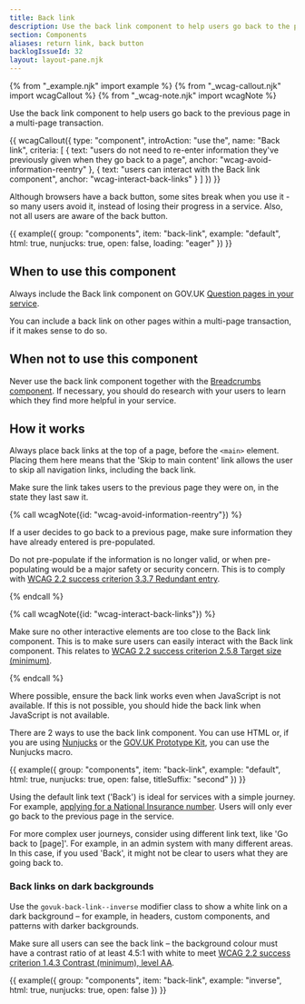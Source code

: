```yaml
---
title: Back link
description: Use the back link component to help users go back to the previous page in a multi-page transaction
section: Components
aliases: return link, back button
backlogIssueId: 32
layout: layout-pane.njk
---
```


{% from "_example.njk" import example %}
{% from "_wcag-callout.njk" import wcagCallout %}
{% from "_wcag-note.njk" import wcagNote %}

Use the back link component to help users go back to the previous page in a multi-page transaction.

{{ wcagCallout({
  type: "component",
  introAction: "use the",
  name: "Back link",
  criteria: [
    {
      text: "users do not need to re-enter information they've previously given when they go back to a page",
      anchor: "wcag-avoid-information-reentry"
    },
    {
      text: "users can interact with the Back link component",
      anchor: "wcag-interact-back-links"
    }
  ]
}) }}

Although browsers have a back button, some sites break when you use it - so many users avoid it, instead of losing their progress in a service. Also, not all users are aware of the back button.

{{ example({ group: "components", item: "back-link", example: "default", html: true, nunjucks: true, open: false, loading: "eager" }) }}

## When to use this component

Always include the Back link component on GOV.UK [Question pages in your service](/patterns/question-pages/).

You can include a back link on other pages within a multi-page transaction, if it makes sense to do so.

## When not to use this component

Never use the back link component together with the [Breadcrumbs component](/components/breadcrumbs/). If necessary, you should do research with your users to learn which they find more helpful in your service.

## How it works

Always place back links at the top of a page, before the `<main>` element. Placing them here means that the 'Skip to main content' link allows the user to skip all navigation links, including the back link.

Make sure the link takes users to the previous page they were on, in the state they last saw it.

{% call wcagNote({id: "wcag-avoid-information-reentry"}) %}

<p>If a user decides to go back to a previous page, make sure information they have already entered is pre-populated.</p>
<p>Do not pre-populate if the information is no longer valid, or when pre-populating would be a major safety or security concern. This is to comply with <a href="https://www.w3.org/WAI/WCAG22/Understanding/redundant-entry.html">WCAG 2.2 success criterion 3.3.7 Redundant entry</a>.</p>
{% endcall %}

{% call wcagNote({id: "wcag-interact-back-links"}) %}

<p>Make sure no other interactive elements are too close to the Back link component. This is to make sure users can easily interact with the Back link component. This relates to <a href="https://www.w3.org/WAI/WCAG22/Understanding/target-size-minimum.html">WCAG 2.2 success criterion 2.5.8 Target size (minimum)</a>.</p>
{% endcall %}

Where possible, ensure the back link works even when JavaScript is not available. If this is not possible, you should hide the back link when JavaScript is not available.

There are 2 ways to use the back link component. You can use HTML or, if you are using [Nunjucks](https://mozilla.github.io/nunjucks/) or the [GOV.UK Prototype Kit](https://prototype-kit.service.gov.uk), you can use the Nunjucks macro.

{{ example({ group: "components", item: "back-link", example: "default", html: true, nunjucks: true, open: false, titleSuffix: "second" }) }}

Using the default link text ('Back') is ideal for services with a simple journey. For example, [applying for a National Insurance number](https://www.gov.uk/apply-national-insurance-number). Users will only ever go back to the previous page in the service.

For more complex user journeys, consider using different link text, like 'Go back to [page]'. For example, in an admin system with many different areas. In this case, if you used 'Back', it might not be clear to users what they are going back to.

### Back links on dark backgrounds

Use the `govuk-back-link--inverse` modifier class to show a white link on a dark background – for example, in headers, custom components, and patterns with darker backgrounds.

Make sure all users can see the back link – the background colour must have a contrast ratio of at least 4.5:1 with white to meet [WCAG 2.2 success criterion 1.4.3 Contrast (minimum), level AA](https://www.w3.org/WAI/WCAG22/Understanding/contrast-minimum.html).

{{ example({ group: "components", item: "back-link", example: "inverse", html: true, nunjucks: true, open: false }) }}

